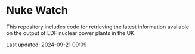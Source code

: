 # Nuke Watch

This repository includes code for retrieving the latest information available on the output of EDF nuclear power plants in the UK.

Last updated: 2024-09-21 09:09